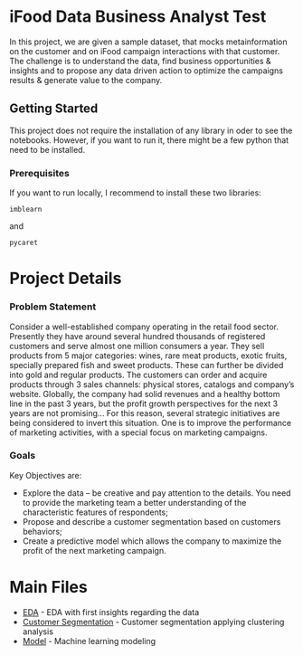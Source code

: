 # iFood Data Business Analyst Test

In this project, we are given a sample dataset, that mocks metainformation on the customer and on iFood campaign interactions with that customer. The challenge is to understand the data, find business opportunities & insights and to propose any data driven action to optimize the campaigns results & generate value to the company.

## Getting Started

This project does not require the installation of any library in oder to see the notebooks. However, if you want to run it, there might be a few python that need to be installed.

### Prerequisites

If you want to run locally, I recommend to install these two libraries:

```
imblearn
```
and
```
pycaret
```
# Project Details
### Problem Statement

Consider a well-established company operating in the retail food sector. Presently they have around several hundred thousands of registered customers and serve almost one million consumers a year. They sell products from 5 major categories: wines, rare meat products, exotic fruits, specially prepared fish and sweet products. These can further be divided into gold and regular products. The customers can order and acquire products through 3 sales channels: physical stores, catalogs and company’s website. Globally, the company had solid revenues and a healthy bottom line in the past 3 years, but the profit growth perspectives for the next 3 years are not promising... For this reason, several strategic initiatives are being considered to invert this situation. One is to improve the performance of marketing activities, with a special focus on marketing campaigns.

### Goals

Key Objectives are:
- Explore the data – be creative and pay attention to the details. You need to provide the marketing team a better understanding of the characteristic features of respondents;
- Propose and describe a customer segmentation based on customers behaviors;
- Create a predictive model which allows the company to maximize the profit of the next marketing campaign.

# Main Files
* [EDA](https://github.com/mgermy/project_model_cluster/blob/master/EDA.ipynb) - EDA with first insights regarding the data
* [Customer Segmentation](https://github.com/mgermy/project_model_cluster/blob/master/customer_seg.ipynb) - Customer segmentation applying clustering analysis
* [Model](https://github.com/mgermy/project_model_cluster/blob/master/model.ipynb) - Machine learning modeling
